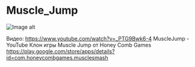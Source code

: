 # Muscle_Jump
![Image alt](https://github.com/Sup-00/Pictures/blob/main/MuscleJump.png)

Видео: https://www.youtube.com/watch?v=_PTG9Bwk6-4
MuscleJump - YouTube
Клон игры Muscle Jump от Honey Comb Games
https://play.google.com/store/apps/details?id=com.honeycombgames.musclesmash
